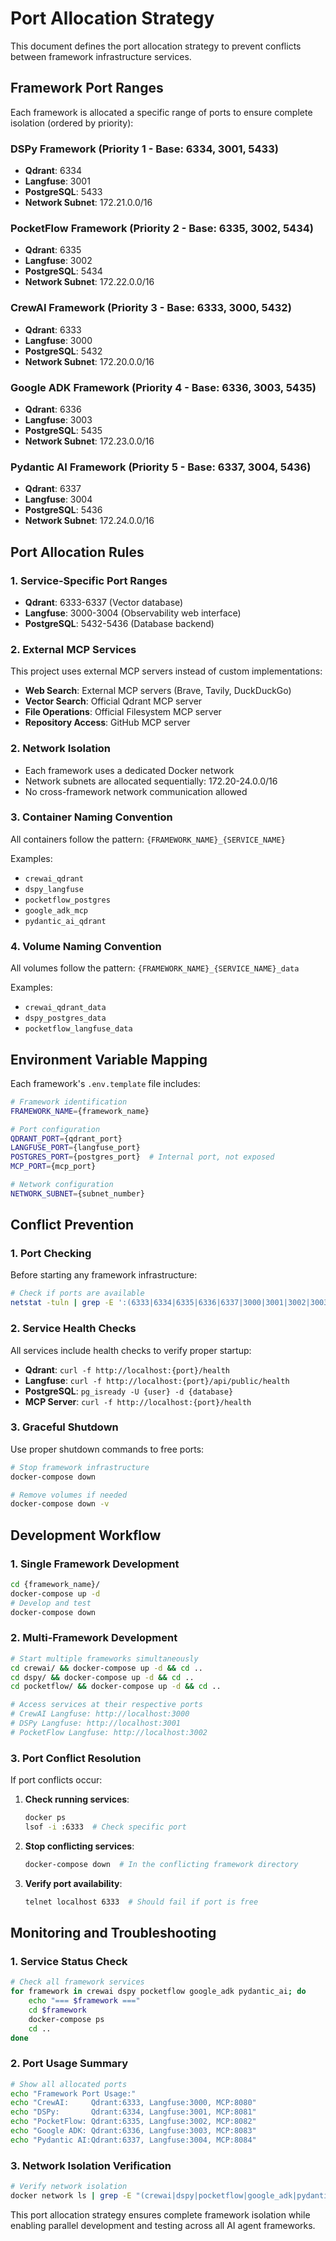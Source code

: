 # Port Allocation Strategy

This document defines the port allocation strategy to prevent conflicts between framework infrastructure services.

## Framework Port Ranges

Each framework is allocated a specific range of ports to ensure complete isolation (ordered by priority):

### DSPy Framework (Priority 1 - Base: 6334, 3001, 5433)
- **Qdrant**: 6334
- **Langfuse**: 3001
- **PostgreSQL**: 5433
- **Network Subnet**: 172.21.0.0/16

### PocketFlow Framework (Priority 2 - Base: 6335, 3002, 5434)
- **Qdrant**: 6335
- **Langfuse**: 3002
- **PostgreSQL**: 5434
- **Network Subnet**: 172.22.0.0/16

### CrewAI Framework (Priority 3 - Base: 6333, 3000, 5432)
- **Qdrant**: 6333
- **Langfuse**: 3000
- **PostgreSQL**: 5432
- **Network Subnet**: 172.20.0.0/16

### Google ADK Framework (Priority 4 - Base: 6336, 3003, 5435)
- **Qdrant**: 6336
- **Langfuse**: 3003
- **PostgreSQL**: 5435
- **Network Subnet**: 172.23.0.0/16

### Pydantic AI Framework (Priority 5 - Base: 6337, 3004, 5436)
- **Qdrant**: 6337
- **Langfuse**: 3004
- **PostgreSQL**: 5436
- **Network Subnet**: 172.24.0.0/16

## Port Allocation Rules

### 1. Service-Specific Port Ranges
- **Qdrant**: 6333-6337 (Vector database)
- **Langfuse**: 3000-3004 (Observability web interface)
- **PostgreSQL**: 5432-5436 (Database backend)

### 2. External MCP Services
This project uses external MCP servers instead of custom implementations:
- **Web Search**: External MCP servers (Brave, Tavily, DuckDuckGo)
- **Vector Search**: Official Qdrant MCP server
- **File Operations**: Official Filesystem MCP server
- **Repository Access**: GitHub MCP server

### 2. Network Isolation
- Each framework uses a dedicated Docker network
- Network subnets are allocated sequentially: 172.20-24.0.0/16
- No cross-framework network communication allowed

### 3. Container Naming Convention
All containers follow the pattern: `{FRAMEWORK_NAME}_{SERVICE_NAME}`

Examples:
- `crewai_qdrant`
- `dspy_langfuse`
- `pocketflow_postgres`
- `google_adk_mcp`
- `pydantic_ai_qdrant`

### 4. Volume Naming Convention
All volumes follow the pattern: `{FRAMEWORK_NAME}_{SERVICE_NAME}_data`

Examples:
- `crewai_qdrant_data`
- `dspy_postgres_data`
- `pocketflow_langfuse_data`

## Environment Variable Mapping

Each framework's `.env.template` file includes:

```bash
# Framework identification
FRAMEWORK_NAME={framework_name}

# Port configuration
QDRANT_PORT={qdrant_port}
LANGFUSE_PORT={langfuse_port}
POSTGRES_PORT={postgres_port}  # Internal port, not exposed
MCP_PORT={mcp_port}

# Network configuration
NETWORK_SUBNET={subnet_number}
```

## Conflict Prevention

### 1. Port Checking
Before starting any framework infrastructure:
```bash
# Check if ports are available
netstat -tuln | grep -E ':(6333|6334|6335|6336|6337|3000|3001|3002|3003|3004|8080|8081|8082|8083|8084)'
```

### 2. Service Health Checks
All services include health checks to verify proper startup:
- **Qdrant**: `curl -f http://localhost:{port}/health`
- **Langfuse**: `curl -f http://localhost:{port}/api/public/health`
- **PostgreSQL**: `pg_isready -U {user} -d {database}`
- **MCP Server**: `curl -f http://localhost:{port}/health`

### 3. Graceful Shutdown
Use proper shutdown commands to free ports:
```bash
# Stop framework infrastructure
docker-compose down

# Remove volumes if needed
docker-compose down -v
```

## Development Workflow

### 1. Single Framework Development
```bash
cd {framework_name}/
docker-compose up -d
# Develop and test
docker-compose down
```

### 2. Multi-Framework Development
```bash
# Start multiple frameworks simultaneously
cd crewai/ && docker-compose up -d && cd ..
cd dspy/ && docker-compose up -d && cd ..
cd pocketflow/ && docker-compose up -d && cd ..

# Access services at their respective ports
# CrewAI Langfuse: http://localhost:3000
# DSPy Langfuse: http://localhost:3001
# PocketFlow Langfuse: http://localhost:3002
```

### 3. Port Conflict Resolution
If port conflicts occur:

1. **Check running services**:
   ```bash
   docker ps
   lsof -i :6333  # Check specific port
   ```

2. **Stop conflicting services**:
   ```bash
   docker-compose down  # In the conflicting framework directory
   ```

3. **Verify port availability**:
   ```bash
   telnet localhost 6333  # Should fail if port is free
   ```

## Monitoring and Troubleshooting

### 1. Service Status Check
```bash
# Check all framework services
for framework in crewai dspy pocketflow google_adk pydantic_ai; do
    echo "=== $framework ==="
    cd $framework
    docker-compose ps
    cd ..
done
```

### 2. Port Usage Summary
```bash
# Show all allocated ports
echo "Framework Port Usage:"
echo "CrewAI:     Qdrant:6333, Langfuse:3000, MCP:8080"
echo "DSPy:       Qdrant:6334, Langfuse:3001, MCP:8081"
echo "PocketFlow: Qdrant:6335, Langfuse:3002, MCP:8082"
echo "Google ADK: Qdrant:6336, Langfuse:3003, MCP:8083"
echo "Pydantic AI:Qdrant:6337, Langfuse:3004, MCP:8084"
```

### 3. Network Isolation Verification
```bash
# Verify network isolation
docker network ls | grep -E "(crewai|dspy|pocketflow|google_adk|pydantic_ai)"
```

This port allocation strategy ensures complete framework isolation while enabling parallel development and testing across all AI agent frameworks.
